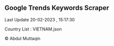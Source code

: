 

## Google Trends Keywords Scraper 
 
Last Update 20-02-2023 , 15:17:30

Country List :
VIETNAM.json



© Abdul Muttaqin 
